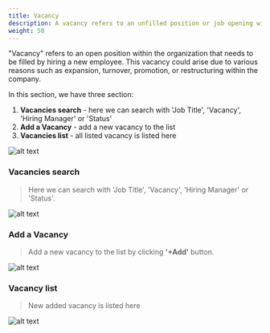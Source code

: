 ```yaml
---
title: Vacancy
description: A vacancy refers to an unfilled position or job opening within an organization.
weight: 50
---
```




"Vacancy" refers to an open position within the organization that needs to be filled by hiring a new employee. This vacancy could arise due to various reasons such as expansion, turnover, promotion, or restructuring within the company.

In this section, we have three section:
1. **Vacancies search** - here we can search with 'Job Title', 'Vacancy', 'Hiring Manager' or 'Status'
2. **Add a Vacancy** - add a new vacancy to the list
3. **Vacancies list** - all listed vacancy is listed here


![alt text](/vacancy.png "Vacancy")  

### Vacancies search

> Here we can search with 'Job Title', 'Vacancy', 'Hiring Manager' or 'Status'.

![alt text](/searchvacancy.png "Vacancy")

### Add a Vacancy

> Add a new vacancy to the list by clicking **'+Add'** button.


![alt text](/AddVacancy.png "Add a Vacancy")

### Vacancy list

> New added vacancy is listed here

![alt text](/VacancyList.png "Add a Vacancy")